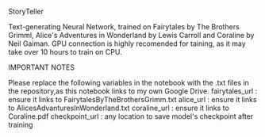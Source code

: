 StoryTeller


Text-generating Neural Network, trained on Fairytales by The Brothers Grimml, Alice's Adventures in Wonderland by Lewis Carroll and Coraline by Neil Gaiman.
GPU connection is highly recomended for taining, as it may take over 10 hours to train on CPU.

IMPORTANT NOTES

Please replace the following variables in the notebook with the .txt files in the repository,as this notebook links to my own Google Drive.
fairytales_url : ensure it links to FairytalesByTheBrothersGrimm.txt
alice_url : ensure it links to AlicesAdvanturesInWonderland.txt
coraline_url : ensure it links to Coraline.pdf
checkpoint_url : any location to save model's checkpoint after training
